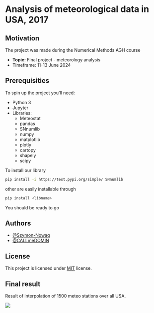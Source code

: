 # Analysis of meteorological data in USA, 2017

## Motivation

The project was made during the Numerical Methods AGH course

- **Topic:** Final project - meteorology analysis
- Timeframe: 11-13 June 2024

## Prerequisities

To spin up the project you'll need:

- Python 3
- Jupyter
- Libraries:
  - Meteostat
  - pandas
  - SNnumlib
  - numpy
  - matplotlib
  - plotly
  - cartopy
  - shapely
  - scipy

To install our library

```bash
pip install -i https://test.pypi.org/simple/ SNnumlib
```

other are easily installable through

```bash
pip install <libname>
```

You should be ready to go

## Authors

- [@Szymon-Nowaq](https://github.com/Szymon-Nowaq)
- [@CALLmeDOMIN](https://github.com/CALLmeDOMIN)

## License

This project is licensed under [MIT](./LICENSE) license.

## Final result

Result of interpolation of 1500 meteo stations over all USA.

![](https://github.com/Szymon-Nowaq/Meterology-Data-Interpolation/blob/main/usa_interpolation.gif)

